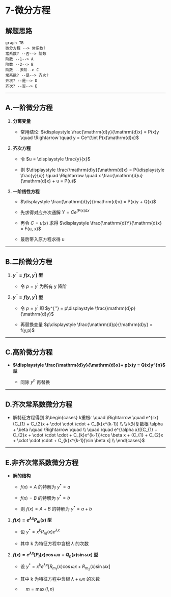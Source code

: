 # 7-微分方程

## 解题思路

```mermaid
graph TB
微分方程 --> 常系数?
常系数? --否--> 阶数
阶数 --1--> A
阶数 --2--> B
阶数 --多阶--> C
常系数? --是--> 齐次?
齐次? --是--> D
齐次? --否--> E
```

---

## A.一阶微分方程

1. **分离变量**
    * 常用结论: $\displaystyle \frac{\mathrm{d}y}{\mathrm{d}x} = P(x)y \quad  \Rightarrow \quad y = Ce^{\int P(x)\mathrm{d}x}$
2. **齐次方程**

   * 令 $u = \displaystyle \frac{y}{x}$

   * 则 $\displaystyle \frac{\mathrm{d}y}{\mathrm{d}x} = P(\displaystyle \frac{y}{x}) \quad  \Rightarrow \quad x \frac{\mathrm{d}u}{\mathrm{d}x} + u = P(u)$
3. **一阶线性方程**

   * $\displaystyle \frac{\mathrm{d}y}{\mathrm{d}x} = P(x)y + Q(x)$

   * 先求得对应齐次通解 $Y = Ce^{\int P(x)\mathrm{d}x}$

   * 再令 $C = u(x)$ 求得 $\displaystyle \frac{\mathrm{d}Y}{\mathrm{d}x} = F(u, x)$

   * 最后带入原方程求得 u

---

## B.二阶微分方程

1. **$y^{''} = f(x,y^{'})$ 型**

   * 令 $p = y^{'}$ 为所有 y 降阶
2. **$y^{''} = f(y,y^{'})$ 型**

   * 令 $p = y^{'}$ 即 $y^{''} = p\displaystyle \frac{\mathrm{d}p}{\mathrm{d}y}$

   * 再替换变量 $p\displaystyle \frac{\mathrm{d}p}{\mathrm{d}y} = f(y,p)$

---

## C.高阶微分方程

* **$\displaystyle \frac{\mathrm{d}y}{\mathrm{d}x}+ p(x)y = Q(x)y^{n}$ 型**

  * 同除 $y^{n}$ 再替换

---

## D.齐次常系数微分方程

* 解特征方程得到
  $\begin{cases}
    k重根r \quad \Rightarrow \quad e^{rx}(C_{1} + C_{2}x + \cdot \cdot \cdot  + C_{k}x^{k-1}) \\
    \\
    k对复数根 \alpha + \beta i\quad \Rightarrow \quad \\
    \quad \quad e^{\alpha x}[(C_{1} + C_{2}x + \cdot \cdot \cdot  + C_{k}x^{k-1})\cos \beta x + (C_{1} + C_{2}x + \cdot \cdot \cdot  + C_{k}x^{k-1})\sin \beta x] \\
  \end{cases}$

---

## E.非齐次常系数微分方程

* **解的结构**
  * $f(x) = A$ 的特解为 $y^{*} = a$

  * $f(x) = B$ 的特解为 $y^{*} = b$

  * 则 $f(x) = A+B$ 的特解为 $y^{*} = a+b$

1. **$f(x) = e^{\lambda x}P_{m}(x)$ 型**
    * 设 $y^{*} = x^{k}R_{m}(x)e^{\lambda x}$

    * 其中 k 为特征方程中含根 $\lambda$ 的次数
2. **$f(x) = e^{\lambda x} [P_{l}(x)\cos \omega x + Q_{n}(x) \sin \omega x]$ 型**
    * 设 $y^{*} = x^{k}e^{\lambda x}[R_{m_1}(x)  \cos \omega x + R_{m_2}(x)\sin \omega x]$

    * 其中 k 为特征方程中含根 $\lambda + \omega x$ 的次数

    * $\quad m = \max(l,n)$
